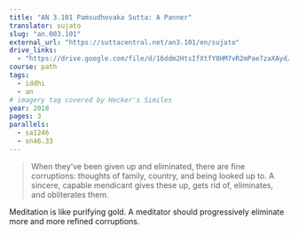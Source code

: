 ```yaml
---
title: "AN 3.101 Paṁsudhovaka Sutta: A Panner"
translator: sujato
slug: "an.003.101"
external_url: "https://suttacentral.net/an3.101/en/sujato"
drive_links:
  - "https://drive.google.com/file/d/16ddm2HtsIfXtfY8HM7vR2mPae7zaXAyd/view?usp=drivesdk"
course: path
tags:
  - iddhi
  - an
# imagery tag covered by Hecker's Similes
year: 2018
pages: 3
parallels:
  - sa1246
  - sn46.33
---
```


> When they’ve been given up and eliminated, there are fine corruptions: thoughts of family, country, and being looked up to. A sincere, capable mendicant gives these up, gets rid of, eliminates, and obliterates them.

Meditation is like purifying gold. A meditator should progressively eliminate more and more refined corruptions.

